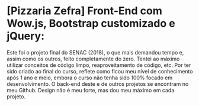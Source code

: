 # [Pizzaria Zefra] Front-End com Wow.js, Bootstrap customizado e jQuery:

Este foi o projeto final do SENAC (2018), o que mais demandou tempo e, assim como os outros, feito completamente do zero. Tentei ao máximo utilizar conceitos de código limpo, reaproveitamento de código, etc. Por ter sido criado ao final do curso, reflete como ficou meu nível de conhecimento após 1 ano e meio, embora o curso não tenha sido 100% focado em desenvolvimento. O back-end deste e de outros projetos se encontram no meu Github. Design não é meu forte, mas dou meu máximo em cada projeto.